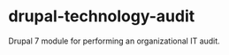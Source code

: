 drupal-technology-audit
=======================

Drupal 7 module for performing an organizational IT audit.
